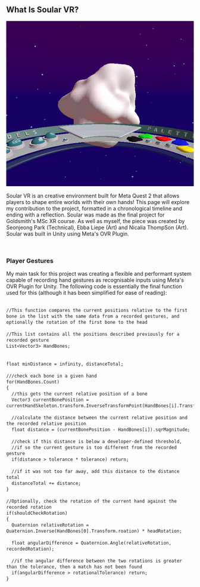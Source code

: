## What Is Soular VR?

<p align="center">
  <img src="/docs/assets/SoularVRBlankPlanet.png?raw=true" alt="An empty, white, planet-like object hovers in mid-air. A ring-shaped table holds different coloured paints on the right, with the label 'Palette', and on the right, multiple buttons with the label 'Models'"/>
</p>

Soular VR is an creative environment built for Meta Quest 2 that allows players to shape entire worlds with their own hands! This page will explore my contribution to the project, formatted in a chronological timeline and ending with a reflection. Soular was made as the final project for Goldsmith's MSc XR course. As well as myself, the piece was created by Seonjeong Park (Technical), Ebba Liepe (Art) and Nicalia ThompSon (Art). Soular was built in Unity using Meta's OVR Plugin.

&nbsp;
### Player Gestures

My main task for this project was creating a flexible and performant system capable of recording hand gestures as recognisable inputs using Meta's OVR Plugin for Unity. The following code is essentially the final function used for this (although it has been simplified for ease of reading):

```

//This function compares the current positions relative to the first bone in the list with the same data from a recorded gestures, and optionally the rotation of the first bone to the head

//This list contains all the positions described previously for a recorded gesture
List<Vector3> HandBones;


float minDistance = infinity, distanceTotal;

///check each bone in a given hand
for(HandBones.Count) 
{
  //this gets the current relative position of a bone
  Vector3 currentBonePosition = currentHandSkeleton.transform.InverseTransformPoint(HandBones[i].Transform.position);
  
  //calculate the distance between the current relative position and the recorded relative position
  float distance = (currentBonePosition - HandBones[i]).sqrMagnitude;
  
  //check if this distance is below a developer-defined threshold, 
  //if so the current gesture is too different from the recorded gesture
  if(distance > tolerance * tolerance) return;
  
  //if it was not too far away, add this distance to the distance total
  distanceTotal += distance;
}

//Optionally, check the rotation of the current hand against the recorded rotation
if(shouldCheckRotation) 
{
  Quaternion relativeRotation = Quaternion.Inverse(HandBones[0].Transform.roation) * headRotation;
  
  float angularDifference = Quaternion.Angle(relativeRotation, recordedRotation);
  
  //if the angular difference between the two rotations is greater than the tolerance, then a match has not been found
  if(angularDifference > rotationalTolerance) return;
}

```

